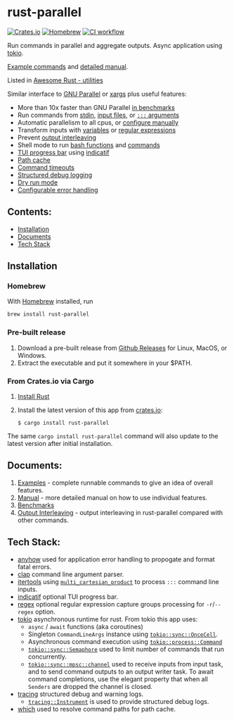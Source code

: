 # rust-parallel

[crates-badge]: https://img.shields.io/crates/v/rust-parallel.svg
[crates-url]: https://crates.io/crates/rust-parallel
[homebrew-badge]: https://img.shields.io/homebrew/v/rust-parallel.svg
[homebrew-url]: https://formulae.brew.sh/formula/rust-parallel

[ci-badge]: https://github.com/aaronriekenberg/rust-parallel/actions/workflows/CI.yml/badge.svg
[ci-url]: https://github.com/aaronriekenberg/rust-parallel/actions/workflows/CI.yml 

[![Crates.io][crates-badge]][crates-url] [![Homebrew][homebrew-badge]][homebrew-url] [![CI workflow][ci-badge]][ci-url]

Run commands in parallel and aggregate outputs.  Async application using [tokio](https://tokio.rs).

[Example commands](https://github.com/aaronriekenberg/rust-parallel/wiki/Examples) and [detailed manual](https://github.com/aaronriekenberg/rust-parallel/wiki/Manual).

Listed in [Awesome Rust - utilities](https://github.com/rust-unofficial/awesome-rust#utilities)

Similar interface to [GNU Parallel](https://www.gnu.org/software/parallel/parallel_examples.html) or [xargs](https://man7.org/linux/man-pages/man1/xargs.1.html) plus useful features:
* More than 10x faster than GNU Parallel [in benchmarks](https://github.com/aaronriekenberg/rust-parallel/wiki/Benchmarks)
* Run commands from [stdin](https://github.com/aaronriekenberg/rust-parallel/wiki/Manual#commands-from-stdin), [input files](https://github.com/aaronriekenberg/rust-parallel/wiki/Manual#reading-multiple-inputs), or [`:::` arguments](https://github.com/aaronriekenberg/rust-parallel/wiki/Manual#commands-from-arguments)
* Automatic parallelism to all cpus, or [configure manually](https://github.com/aaronriekenberg/rust-parallel/wiki/Manual#parallelism)
* Transform inputs with [variables](https://github.com/aaronriekenberg/rust-parallel/wiki/Manual#automatic-variables) or [regular expressions](https://github.com/aaronriekenberg/rust-parallel/wiki/Manual#regular-expression)
* Prevent [output interleaving](https://github.com/aaronriekenberg/rust-parallel/wiki/Output-Interleaving)
* Shell mode to run [bash functions](https://github.com/aaronriekenberg/rust-parallel/wiki/Manual#bash-function) and [commands](https://github.com/aaronriekenberg/rust-parallel/wiki/Manual#shell-commands)
* [TUI progress bar](https://github.com/aaronriekenberg/rust-parallel/wiki/Manual#progress-bar) using [indicatif](https://github.com/console-rs/indicatif)
* [Path cache](https://github.com/aaronriekenberg/rust-parallel/wiki/Manual#path-cache)
* [Command timeouts](https://github.com/aaronriekenberg/rust-parallel/wiki/Manual#timeout)
* [Structured debug logging](https://github.com/aaronriekenberg/rust-parallel/wiki/Manual#debug-logging)
* [Dry run mode](https://github.com/aaronriekenberg/rust-parallel/wiki/Manual#dry-run)
* [Configurable error handling](https://github.com/aaronriekenberg/rust-parallel/wiki/Manual#error-handling)

## Contents:
* [Installation](#installation)
* [Documents](#documents)
* [Tech Stack](#tech-stack)

## Installation

### Homebrew

With [Homebrew](https://brew.sh) installed, run

```sh
brew install rust-parallel
```

### Pre-built release

1. Download a pre-built release from [Github Releases](https://github.com/aaronriekenberg/rust-parallel/releases) for Linux, MacOS, or Windows.
2. Extract the executable and put it somewhere in your $PATH.

### From Crates.io via Cargo

1. [Install Rust](https://www.rust-lang.org/learn/get-started)
2. Install the latest version of this app from [crates.io](https://crates.io/crates/rust-parallel):
   
    ```
    $ cargo install rust-parallel   
    ```

The same `cargo install rust-parallel` command will also update to the latest version after initial installation.

## Documents:
1. [Examples](https://github.com/aaronriekenberg/rust-parallel/wiki/Examples) - complete runnable commands to give an idea of overall features.
1. [Manual](https://github.com/aaronriekenberg/rust-parallel/wiki/Manual) - more detailed manual on how to use individual features.
1. [Benchmarks](https://github.com/aaronriekenberg/rust-parallel/wiki/Benchmarks)
1. [Output Interleaving](https://github.com/aaronriekenberg/rust-parallel/wiki/Output-Interleaving) - output interleaving in rust-parallel compared with other commands.

## Tech Stack:
* [anyhow](https://github.com/dtolnay/anyhow) used for application error handling to propogate and format fatal errors.
* [clap](https://docs.rs/clap/latest/clap/) command line argument parser.
* [itertools](https://docs.rs/itertools/latest/itertools/) using [`multi_cartesian_product`](https://docs.rs/itertools/latest/itertools/trait.Itertools.html#method.multi_cartesian_product) to process `:::` command line inputs.
* [indicatif](https://github.com/console-rs/indicatif) optional TUI progress bar.
* [regex](https://github.com/rust-lang/regex) optional regular expression capture groups processing for `-r`/`--regex` option.
* [tokio](https://tokio.rs/) asynchronous runtime for rust.  From tokio this app uses:
  * `async` / `await` functions (aka coroutines)
  * Singleton `CommandLineArgs` instance using [`tokio::sync::OnceCell`](https://docs.rs/tokio/latest/tokio/sync/struct.OnceCell.html).
  * Asynchronous command execution using [`tokio::process::Command`](https://docs.rs/tokio/latest/tokio/process/struct.Command.html)
  * [`tokio::sync::Semaphore`](https://docs.rs/tokio/latest/tokio/sync/struct.Semaphore.html) used to limit number of commands that run concurrently.
  * [`tokio::sync::mpsc::channel`](https://docs.rs/tokio/latest/tokio/sync/mpsc/fn.channel.html) used to receive inputs from input task, and to send command outputs to an output writer task.  To await command completions, use the elegant property that when all `Senders` are dropped the channel is closed.
* [tracing](https://docs.rs/tracing/latest/tracing/) structured debug and warning logs.
  * [`tracing::Instrument`](https://docs.rs/tracing/latest/tracing/attr.instrument.html) is used to provide structured debug logs.
* [which](https://github.com/harryfei/which-rs) used to resolve command paths for path cache.

